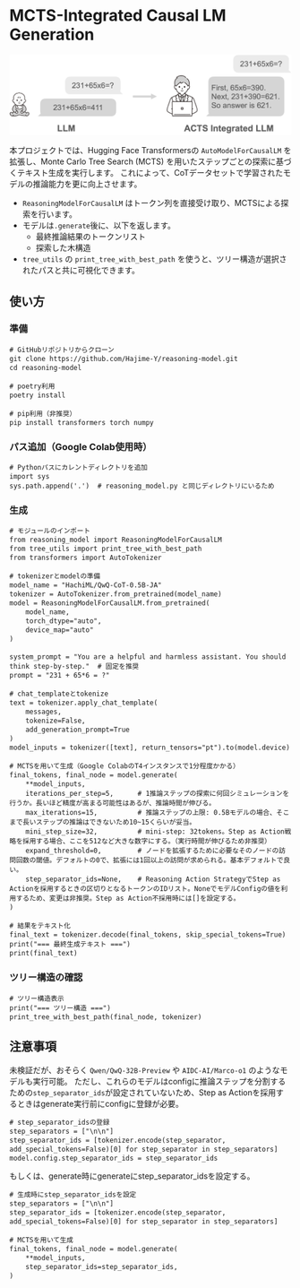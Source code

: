 # MCTS-Integrated Causal LM Generation

<p align="center">
  <img src="assets/top_image.png" alt="Top Image">
</p>

本プロジェクトでは、Hugging Face Transformersの `AutoModelForCausalLM` を拡張し、Monte Carlo Tree Search (MCTS) を用いたステップごとの探索に基づくテキスト生成を実行します。 これによって、CoTデータセットで学習されたモデルの推論能力を更に向上させます。 
 - `ReasoningModelForCausalLM` はトークン列を直接受け取り、MCTSによる探索を行います。
 - モデルは`.generate`後に、以下を返します。
    - 最終推論結果のトークンリスト
    - 探索した木構造
 - `tree_utils` の `print_tree_with_best_path` を使うと、ツリー構造が選択されたパスと共に可視化できます。

## 使い方
### 準備
```
# GitHubリポジトリからクローン
git clone https://github.com/Hajime-Y/reasoning-model.git
cd reasoning-model

# poetry利用
poetry install

# pip利用（非推奨）
pip install transformers torch numpy
```

### パス追加（Google Colab使用時）
```
# Pythonパスにカレントディレクトリを追加
import sys
sys.path.append('.')  # reasoning_model.py と同じディレクトリにいるため
```

### 生成
```
# モジュールのインポート
from reasoning_model import ReasoningModelForCausalLM
from tree_utils import print_tree_with_best_path
from transformers import AutoTokenizer

# tokenizerとmodelの準備
model_name = "HachiML/QwQ-CoT-0.5B-JA"
tokenizer = AutoTokenizer.from_pretrained(model_name)
model = ReasoningModelForCausalLM.from_pretrained(
    model_name,
    torch_dtype="auto",
    device_map="auto"
)

system_prompt = "You are a helpful and harmless assistant. You should think step-by-step."  # 固定を推奨
prompt = "231 + 65*6 = ?"

# chat_templateとtokenize
text = tokenizer.apply_chat_template(
    messages,
    tokenize=False,
    add_generation_prompt=True
)
model_inputs = tokenizer([text], return_tensors="pt").to(model.device)

# MCTSを用いて生成（Google ColabのT4インスタンスで1分程度かかる）
final_tokens, final_node = model.generate(
    **model_inputs,
    iterations_per_step=5,      # 1推論ステップの探索に何回シミュレーションを行うか。長いほど精度が高まる可能性はあるが、推論時間が伸びる。
    max_iterations=15,          # 推論ステップの上限: 0.5Bモデルの場合、そこまで長いステップの推論はできないため10~15くらいが妥当。
    mini_step_size=32,          # mini-step: 32tokens。Step as Action戦略を採用する場合、ここを512など大きな数字にする。（実行時間が伸びるため非推奨）
    expand_threshold=0,         # ノードを拡張するために必要なそのノードの訪問回数の閾値。デフォルトの0で、拡張には1回以上の訪問が求められる。基本デフォルトで良い。
    step_separator_ids=None,    # Reasoning Action StrategyでStep as Actionを採用するときの区切りとなるトークンのIDリスト。NoneでモデルConfigの値を利用するため、変更は非推奨。Step as Action不採用時には[]を設定する。
)

# 結果をテキスト化
final_text = tokenizer.decode(final_tokens, skip_special_tokens=True)
print("=== 最終生成テキスト ===")
print(final_text)
```

### ツリー構造の確認
```
# ツリー構造表示
print("=== ツリー構造 ===")
print_tree_with_best_path(final_node, tokenizer)
```

## 注意事項
未検証だが、おそらく `Qwen/QwQ-32B-Preview` や `AIDC-AI/Marco-o1` のようなモデルも実行可能。
ただし、これらのモデルはconfigに推論ステップを分割するための`step_separator_ids`が設定されていないため、Step as Actionを採用するときはgenerate実行前にconfigに登録が必要。

```
# step_separator_idsの登録
step_separators = ["\n\n"]
step_separator_ids = [tokenizer.encode(step_separator, add_special_tokens=False)[0] for step_separator in step_separators]
model.config.step_separator_ids = step_separator_ids
```

もしくは、generate時にgenerateにstep_separator_idsを設定する。
```
# 生成時にstep_separator_idsを設定
step_separators = ["\n\n"]
step_separator_ids = [tokenizer.encode(step_separator, add_special_tokens=False)[0] for step_separator in step_separators]

# MCTSを用いて生成
final_tokens, final_node = model.generate(
    **model_inputs,
    step_separator_ids=step_separator_ids,
)
```


